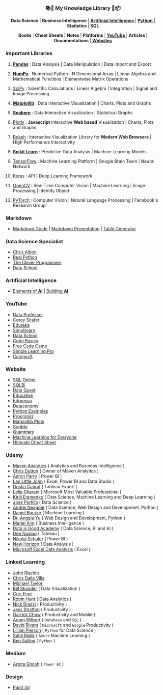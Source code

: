 <h3 align="center"> 📚📝 My Knowledge Library 💼📦 </h3>

<p align="center"> 
  <strong> Data Science </strong> | 
  <strong> Business Intelligence </strong> | 
  <strong> <a href="#ai"> Artificial Intelligence </a> </strong> | 
  <strong> <a href="https://pandas.pydata.org/pandas-docs/stable/user_guide/"> Python </a> </strong> | 
  <strong> Statistics </strong> | 
  <strong> SQL </strong> 
</p>

<p align="center"> 
  <strong> Books </strong> | 
  <strong> Cheat Sheets </strong> | 
  <strong> Notes </strong> | 
  <strong> Platforms </strong> | 
  <strong> <a href="#yt"> YouTube </a> </strong> | 
  <strong> Articles </strong> | 
  <strong> Documentations </strong> | 
  <strong> <a href="#website"> Websites </a> </strong> 
</p>

### Important Libraries

1. [**Pandas**](https://pandas.pydata.org/) : Data Analysis | Data Manipulation | Data Import and Export

2. [**NumPy**](https://numpy.org/) : Numerical Python | N Dimensional Array | Linear Algebra and Mathematical Functions | Elementwise Matrix Operations

3. [SciPy](https://www.scipy.org/) : Scientific Calculations | Linear Algebra | Integration | Signal and Image Processing

4. [**Matplotlib**](https://matplotlib.org/) : Data Interactive Visualization | Charts, Plots and Graphs 

5. [**Seaborn**](https://seaborn.pydata.org/) : Data Interactive Visualization | Statistical Graphs 

6. [Plotly](https://plotly.com/) : **Javascript** Interactive **Web based** Visualization | Charts, Plots and Graphs 

7. [Bokeh](https://bokeh.org/) : Interactive Visualization Library for **Modern Web Browsers** | High Performance Interactivity

8. [**Scikit Learn**](https://scikit-learn.org/) : Predictive Data Analysis | Machine Learning Models

9. [TensorFlow](https://www.tensorflow.org/) : Machine Learning Platform | Google Brain Team | Neural Network

10. [Keras](https://keras.io/) : API | Deep Learning Framework

11. [OpenCV](https://opencv.org/) : Real Time Computer Vision | Machine Learning | Image Processing | Identify Object

12. [PyTorch](https://pytorch.org/) : Computer Vision | Natural Language Processing | Facebook's Research Group

### Markdown

- [Markdown Guide](https://www.markdownguide.org/) | [Markdown Presentation](https://www.slideas.app/) | [Table Generator](https://www.tablesgenerator.com/markdown_tables)

### Data Science Specialist

- [Chris Albon](https://chrisalbon.com/)
- [Real Python](https://realpython.com/)
- [The Clever Programmer](https://thecleverprogrammer.com/)
- [Data School](https://courses.dataschool.io/)

<h3 name="ai">Artificial Intelligence</h3>

- [Elements of **AI**](https://www.elementsofai.com/) | [Building **AI**](https://buildingai.elementsofai.com/)

<h3 name="yt">YouTube</h3>

- [Data Professor](https://www.youtube.com/channel/UCV8e2g4IWQqK71bbzGDEI4Q)
- [Corey Scafer](https://www.youtube.com/channel/UCCezIgC97PvUuR4_gbFUs5g)
- [Edureka](https://www.youtube.com/user/edurekaIN)
- [Simplilearn](https://www.youtube.com/user/Simplilearn)
- [Data School](https://www.youtube.com/user/dataschool)
- [Code Basics](https://www.youtube.com/channel/UCh9nVJoWXmFb7sLApWGcLPQ)
- [Free Code Camp](https://www.youtube.com/channel/UC8butISFwT-Wl7EV0hUK0BQ)
- [Simple Learning Pro](https://www.youtube.com/channel/UCiiyrRcEuDSzInajTud90Sw)
- [CampusX](https://www.youtube.com/channel/UCCWi3hpnq_Pe03nGxuS7isg)

### Website
- [SQL Online](https://sqliteonline.com/)
- [SQLBI](https://www.sqlbi.com/)
- [Data Quest](https://www.dataquest.io/)
- [Educative](https://www.educative.io/)
- [Edpresso](https://www.educative.io/edpresso)
- [Dataconomy](https://dataconomy.com/2015/03/14-best-python-pandas-features/)
- [Python Examples](https://pythonexamples.org/)
- [Programiz](https://www.programiz.com/)
- [Matplotlib Plots](https://matplotlib.org/stable/tutorials/introductory/sample_plots.html)
- [Scribbr](https://www.scribbr.com/category/statistics/)
- [Quantdare](https://quantdare.com/)
- [Machine Learning for Everyone](https://vas3k.com/blog/machine_learning/)
- [Ultimate Cheat Sheet](https://towardsdatascience.com/your-ultimate-data-mining-machine-learning-cheat-sheet-9fce3fa16)

### Udemy 

- [Maven Analytics](https://www.udemy.com/user/maven-analytics/) ( Analytics and Business Intelligence )
- [Chris Dutton](https://www.udemy.com/user/chrisdutton3/) ( Owner of Maven Analytics )
- [Aaron Parry](https://www.udemy.com/user/aaron-parry/) ( Power BI )
- [Lan Little John](https://www.udemy.com/user/ianlittlejohn2/) ( Excel, Power BI and Data Studio )
- [Dustin Cabral](https://www.udemy.com/user/dustin-cabral-2/) ( Tableau Expert )
- [Leila Gharani](https://www.udemy.com/user/leila-gharani/) ( Microsoft Most Valuable Professional )
- [Kirill Eremenko](https://www.udemy.com/user/kirilleremenko/) ( Data Science, Machine Learning and Deep Learning )
- [Jose Portilla](https://www.udemy.com/user/joseportilla/) ( Data Science )
- [Andrei Neagoie](https://www.udemy.com/user/andrei-neagoie/) ( Data Science, Web Design and Development, Python )
- [Daniel Bourke](https://www.udemy.com/user/daniel-bourke-52/) ( Machine Learning )
- [Dr. Angela Yu](https://www.udemy.com/user/4b4368a3-b5c8-4529-aa65-2056ec31f37e/) ( Web Design and Development, Python )
- [Mariel Aim](https://www.udemy.com/user/mariel-aim-2/) ( Business Intelligence )
- [Data is Good Academy](https://www.udemy.com/user/data-is-good-2/) ( Data Science, BI and AI )
- [Dee Naidoo](https://www.udemy.com/user/devasha-naidoo/) ( Tableau )
- [Nikolai Schuler](https://www.udemy.com/user/nikolai-schuler/) ( Power BI )
- [New Horizon](https://www.udemy.com/user/vincent-gomez-9/) ( Data Analysis )
- [Microsoft Excel Data Analysis](https://www.udemy.com/course/excel-data-analysis/) ( Excel )

### Linked Learning

- [John Rischin](https://www.linkedin.com/learning/instructors/joshua-rischin)
- [Chris Dalla Villa](https://www.linkedin.com/learning/instructors/chris-dallavilla)
- [Michael Taylor](https://www.linkedin.com/learning/instructors/michael-taylor)
- [Bill Shander](https://www.linkedin.com/learning/instructors/bill-shander) ( Data Visualization )
- [Curt Frye](https://www.linkedin.com/learning/instructors/curt-frye)
- [Robin Hunt](https://www.linkedin.com/learning/instructors/robin-hunt) ( Data Analytics )
- [Nick Brazzi](https://www.linkedin.com/learning/instructors/nick-brazzi) ( Productivity )
- [Jess Stratton](https://www.linkedin.com/learning/instructors/jess-stratton) ( Productivity )
- [Garrick Chow](https://www.linkedin.com/learning/instructors/garrick-chow) ( Productivity and Mobile )
- [Adam Wilbert](https://www.linkedin.com/learning/instructors/adam-wilbert) ( `Database` and `SQL` )
- [David Rivers](https://www.linkedin.com/learning/instructors/david-rivers) ( `Microsoft` and `Google` Productivity )
- [Lillian Pierson](https://www.linkedin.com/learning/instructors/lillian-pierson-p-e) ( `Python` for Data Science )
- [Sahil Malik](https://www.linkedin.com/learning/instructors/sahil-malik) ( `Azure` Machine Learning )
- [Ben Sullins](https://www.linkedin.com/learning/instructors/ben-sullins) ( `Python` )

### Medium

- [Arpita Ghosh](https://arpita-ghosh.medium.com/) ( `Power BI` )

### Design

- [Paint 3d](https://youtube.com/playlist?list=PLWs4_NfqMtoycRV4YeGlaLePsD5cyRPrN)
